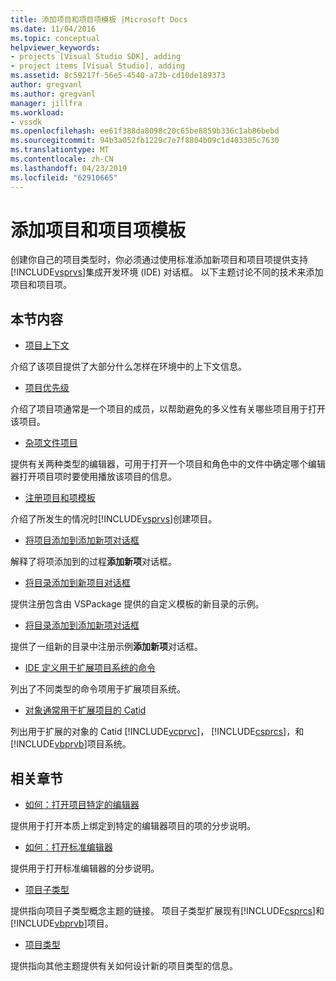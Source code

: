 ```yaml
---
title: 添加项目和项目项模板 |Microsoft Docs
ms.date: 11/04/2016
ms.topic: conceptual
helpviewer_keywords:
- projects [Visual Studio SDK], adding
- project items [Visual Studio], adding
ms.assetid: 8c59217f-56e5-4540-a73b-cd10de189373
author: gregvanl
ms.author: gregvanl
manager: jillfra
ms.workload:
- vssdk
ms.openlocfilehash: ee61f388da8098c20c65be8859b336c1ab86bebd
ms.sourcegitcommit: 94b3a052fb1229c7e7f8804b09c1d403385c7630
ms.translationtype: MT
ms.contentlocale: zh-CN
ms.lasthandoff: 04/23/2019
ms.locfileid: "62910665"
---
```

# <a name="add-project-and-project-item-templates"></a>添加项目和项目项模板
创建你自己的项目类型时，你必须通过使用标准添加新项目和项目项提供支持[!INCLUDE[vsprvs](../../code-quality/includes/vsprvs_md.md)]集成开发环境 (IDE) 对话框。 以下主题讨论不同的技术来添加项目和项目项。

## <a name="in-this-section"></a>本节内容
- [项目上下文](../../extensibility/internals/project-context.md)

 介绍了该项目提供了大部分什么怎样在环境中的上下文信息。

- [项目优先级](../../extensibility/internals/project-priority.md)

 介绍了项目项通常是一个项目的成员，以帮助避免的多义性有关哪些项目用于打开该项目。

- [杂项文件项目](../../extensibility/internals/miscellaneous-files-project.md)

 提供有关两种类型的编辑器，可用于打开一个项目和角色中的文件中确定哪个编辑器打开项目项时要使用播放该项目的信息。

- [注册项目和项模板](../../extensibility/internals/registering-project-and-item-templates.md)

 介绍了所发生的情况时[!INCLUDE[vsprvs](../../code-quality/includes/vsprvs_md.md)]创建项目。

- [将项目添加到添加新项对话框](../../extensibility/internals/adding-items-to-the-add-new-item-dialog-boxes.md)

 解释了将项添加到的过程**添加新项**对话框。

- [将目录添加到新项目对话框](../../extensibility/internals/adding-directories-to-the-new-project-dialog-box.md)

 提供注册包含由 VSPackage 提供的自定义模板的新目录的示例。

- [将目录添加到添加新项对话框](../../extensibility/internals/adding-directories-to-the-add-new-item-dialog-box.md)

 提供了一组新的目录中注册示例**添加新项**对话框。

- [IDE 定义用于扩展项目系统的命令](../../extensibility/internals/ide-defined-commands-for-extending-project-systems.md)

 列出了不同类型的命令项用于扩展项目系统。

- [对象通常用于扩展项目的 Catid](../../extensibility/internals/catids-for-objects-that-are-typically-used-to-extend-projects.md)

 列出用于扩展的对象的 Catid [!INCLUDE[vcprvc](../../code-quality/includes/vcprvc_md.md)]， [!INCLUDE[csprcs](../../data-tools/includes/csprcs_md.md)]，和[!INCLUDE[vbprvb](../../code-quality/includes/vbprvb_md.md)]项目系统。

## <a name="related-sections"></a>相关章节
- [如何：打开项目特定的编辑器](../../extensibility/how-to-open-project-specific-editors.md)

 提供用于打开本质上绑定到特定的编辑器项目的项的分步说明。

- [如何：打开标准编辑器](../../extensibility/how-to-open-standard-editors.md)

 提供用于打开标准编辑器的分步说明。

- [项目子类型](../../extensibility/internals/project-subtypes.md)

 提供指向项目子类型概念主题的链接。 项目子类型扩展现有[!INCLUDE[csprcs](../../data-tools/includes/csprcs_md.md)]和[!INCLUDE[vbprvb](../../code-quality/includes/vbprvb_md.md)]项目。

- [项目类型](../../extensibility/internals/project-types.md)

 提供指向其他主题提供有关如何设计新的项目类型的信息。